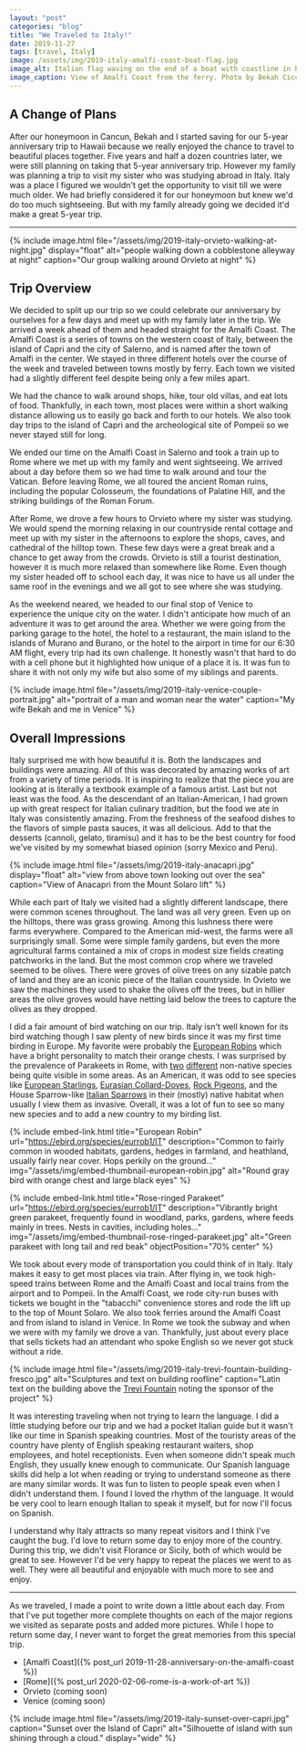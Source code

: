 ```yaml
---
layout: "post"
categories: "blog"
title: "We Traveled to Italy!"
date: 2019-11-27
tags: [travel, Italy]
image: /assets/img/2019-italy-amalfi-coast-boat-flag.jpg
image_alt: Italian flag waving on the end of a boat with coastline in background.
image_caption: View of Amalfi Coast from the ferry. Photo by Bekah Ciccarello
---
```


## A Change of Plans

After our honeymoon in Cancun, Bekah and I started saving for our 5-year anniversary trip to Hawaii because we really enjoyed the chance to travel to beautiful places together. Five years and half a dozen countries later, we were still planning on taking that 5-year anniversary trip. However my family was planning a trip to visit my sister who was studying abroad in Italy. Italy was a place I figured we wouldn't get the opportunity to visit till we were much older. We had briefly considered it for our honeymoon but knew we'd do too much sightseeing. But with my family already going we decided it'd make a great 5-year trip.

---

{% include image.html
    file="/assets/img/2019-italy-orvieto-walking-at-night.jpg"
    display="float"
    alt="people walking down a cobblestone alleyway at night"
    caption="Our group walking around Orvieto at night"
%}

## Trip Overview

We decided to split up our trip so we could celebrate our anniversary by ourselves for a few days and meet up with my family later in the trip. We arrived a week ahead of them and headed straight for the Amalfi Coast. The Amalfi Coast is a series of towns on the western coast of Italy, between the island of Capri and the city of Salerno, and is named after the town of Amalfi in the center. We stayed in three different hotels over the course of the week and traveled between towns mostly by ferry. Each town we visited had a slightly different feel despite being only a few miles apart.

We had the chance to walk around shops, hike, tour old villas, and eat lots of food. Thankfully, in each town, most places were within a short walking distance allowing us to easily go back and forth to our hotels. We also took day trips to the island of Capri and the archeological site of Pompeii so we never stayed still for long.

We ended our time on the Amalfi Coast in Salerno and took a train up to Rome where we met up with my family and went sightseeing. We arrived about a day before them so we had time to walk around and tour the Vatican. Before leaving Rome, we all toured the ancient Roman ruins, including the popular Colosseum, the foundations of Palatine Hill, and the striking buildings of the Roman Forum.

After Rome, we drove a few hours to Orvieto where my sister was studying. We would spend the morning relaxing in our countryside rental cottage and meet up with my sister in the afternoons to explore the shops, caves, and cathedral of the hilltop town. These few days were a great break and a chance to get away from the crowds. Orvieto is still a tourist destination, however it is much more relaxed than somewhere like Rome. Even though my sister headed off to school each day, it was nice to have us all under the same roof in the evenings and we all got to see where she was studying.

As the weekend neared, we headed to our final stop of Venice to experience the unique city on the water. I didn't anticipate how much of an adventure it was to get around the area. Whether we were going from the parking garage to the hotel, the hotel to a restaurant, the main island to the islands of Murano and Burano, or the hotel to the airport in time for our 6:30 AM flight, every trip had its own challenge. It honestly wasn't that hard to do with a cell phone but it highlighted how unique of a place it is. It was fun to share it with not only my wife but also some of my siblings and parents.

{% include image.html
    file="/assets/img/2019-italy-venice-couple-portrait.jpg"
    alt="portrait of a man and woman near the water"
    caption="My wife Bekah and me in Venice"
%}

## Overall Impressions

Italy surprised me with how beautiful it is. Both the landscapes and buildings were amazing. All of this was decorated by amazing works of art from a variety of time periods. It is inspiring to realize that the piece you are looking at is literally a textbook example of a famous artist. Last but not least was the food. As the descendant of an Italian-American, I had grown up with great respect for Italian culinary tradition, but the food we ate in Italy was consistently amazing. From the freshness of the seafood dishes to the flavors of simple pasta sauces, it was all delicious. Add to that the desserts (cannoli, gelato, tiramisu) and it has to be the best country for food we've visited by my somewhat biased opinion (sorry Mexico and Peru).

{% include image.html
    file="/assets/img/2019-italy-anacapri.jpg"
    display="float"
    alt="view from above town looking out over the sea"
    caption="View of Anacapri from the Mount Solaro lift"
%}

While each part of Italy we visited had a slightly different landscape, there were common scenes throughout. The land was all very green. Even up on the hilltops, there was grass growing. Among this lushness there were farms everywhere. Compared to the American mid-west, the farms were all surprisingly small. Some were simple family gardens, but even the more agricultural farms contained a mix of crops in modest size fields creating patchworks in the land. But the most common crop where we traveled seemed to be olives. There were groves of olive trees on any sizable patch of land and they are an iconic piece of the Italian countryside. In Ovieto we saw the machines they used to shake the olives off the trees, but in hillier areas the olive groves would have netting laid below the trees to capture the olives as they dropped.

I did a fair amount of bird watching on our trip. Italy isn't well known for its bird watching though I saw plenty of new birds since it was my first time birding in Europe. My favorite were probably the [European Robins](https://ebird.org/species/eurrob1/IT) which have a bright personality to match their orange chests. I was surprised by the prevalence of Parakeets in Rome, with [two](https://ebird.org/species/rorpar/IT) [different](https://ebird.org/species/monpar/IT) non-native species being quite visible in some areas. As an American, it was odd to see species like [European Starlings](https://ebird.org/species/eursta/IT), [Eurasian Collard-Doves](https://ebird.org/species/eucdov/IT), [Rock Pigeons](https://ebird.org/species/rocpig/IT), and the House Sparrow-like [Italian Sparrows](https://ebird.org/species/itaspa1/IT) in their (mostly) native habitat when usually I view them as invasive. Overall, it was a lot of fun to see so many new species and to add a new country to my birding list.

{% include embed-link.html
    title="European Robin"
    url="https://ebird.org/species/eurrob1/IT"
    description="Common to fairly common in wooded habitats, gardens, hedges in farmland, and heathland, usually fairly near cover. Hops perkily on the ground…"
    img="/assets/img/embed-thumbnail-european-robin.jpg"
    alt="Round gray bird with orange chest and large black eyes"
%}

{% include embed-link.html
    title="Rose-ringed Parakeet"
    url="https://ebird.org/species/eurrob1/IT"
    description="Vibrantly bright green parakeet, frequently found in woodland, parks, gardens, where feeds mainly in trees. Nests in cavities, including holes…"
    img="/assets/img/embed-thumbnail-rose-ringed-parakeet.jpg"
    alt="Green parakeet with long tail and red beak"
    objectPosition="70% center"
%}

We took about every mode of transportation you could think of in Italy. Italy makes it easy to get most places via train. After flying in, we took high-speed trains between Rome and the Amalfi Coast and local trains from the airport and to Pompeii. In the Amalfi Coast, we rode city-run buses with tickets we bought in the "tabacchi" convenience stores and rode the lift up to the top of Mount Solaro. We also took ferries around the Amalfi Coast and from island to island in Venice. In Rome we took the subway and when we were with my family we drove a van. Thankfully, just about every place that sells tickets had an attendant who spoke English so we never got stuck without a ride.

{% include image.html
    file="/assets/img/2019-italy-trevi-fountain-building-fresco.jpg"
    alt="Sculptures and text on building roofline"
    caption="Latin text on the building above the [Trevi Fountain](https://en.wikipedia.org/wiki/Trevi_Fountain) noting the sponsor of the project"
%}

It was interesting traveling when not trying to learn the language. I did a little studying before our trip and we had a pocket Italian guide but it wasn't like our time in Spanish speaking countries. Most of the touristy areas of the country have plenty of English speaking restaurant waiters, shop employees, and hotel receptionists. Even when someone didn't speak much English, they usually knew enough to communicate. Our Spanish language skills did help a lot when reading or trying to understand someone as there are many similar words. It was fun to listen to people speak even when I didn't understand them. I found I loved the rhythm of the language. It would be very cool to learn enough Italian to speak it myself, but for now I'll focus on Spanish.

I understand why Italy attracts so many repeat visitors and I think I've caught the bug. I'd love to return some day to enjoy more of the country. During this trip, we didn't visit Florance or Sicily, both of which would be great to see. However I'd be very happy to repeat the places we went to as well. They were all beautiful and enjoyable with much more to see and enjoy.

---

As we traveled, I made a point to write down a little about each day. From that I've put together more complete thoughts on each of the major regions we visited as separate posts and added more pictures. While I hope to return some day, I never want to forget the great memories from this special trip.

- [Amalfi Coast]({% post_url 2019-11-28-anniversary-on-the-amalfi-coast %})
- [Rome]({% post_url 2020-02-06-rome-is-a-work-of-art %})
- Orvieto (coming soon)
- Venice (coming soon)

{% include image.html
    file="/assets/img/2019-italy-sunset-over-capri.jpg"
    caption="Sunset over the Island of Capri"
    alt="Silhouette of island with sun shining through a cloud."
    display="wide"
%}
